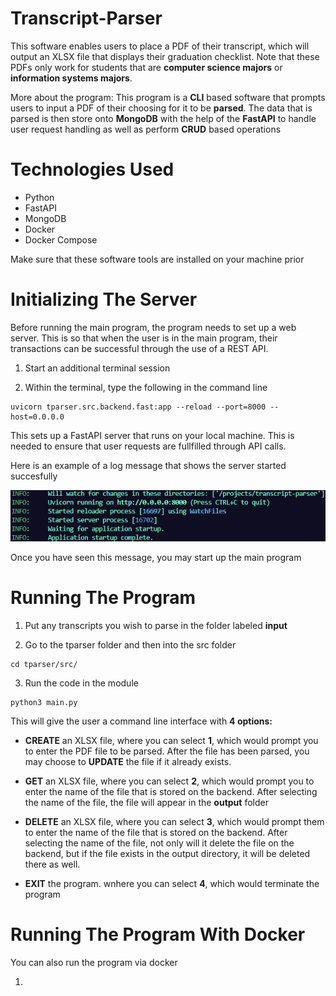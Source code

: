 # Transcript-Parser

This software enables users to place a PDF of their transcript, which will output an XLSX file that displays
their graduation checklist. Note that these PDFs only work for students that are **computer science majors** or 
**information systems majors**. 

More about the program: This program is a **CLI** based software that prompts users to input a PDF of their choosing
for it to be **parsed**. The data that is parsed is then store onto **MongoDB** with the help of the **FastAPI** to handle user request handling as well as perform **CRUD** based operations 

# Technologies Used

- Python
- FastAPI
- MongoDB
- Docker
- Docker Compose 

Make sure that these software tools are installed on your machine prior 

# Initializing The Server  

Before running the main program, the program needs to set up a web server. This is so that when the user is in the main program, their transactions
can be successful through the use of a REST API. 

1) Start an additional terminal session 

2) Within the terminal, type the following in the command line


```
uvicorn tparser.src.backend.fast:app --reload --port=8000 --host=0.0.0.0
```

This sets up a FastAPI server that runs on your local machine. This is needed to ensure that user requests are fullfilled through API calls. 


Here is an example of a log message that shows the server started succesfully 


![Log Messages](images/success-server.png)


Once you have seen this message, you may start up the main program 


# Running The Program 

1) Put any transcripts you wish to parse in the folder labeled **input**

2) Go to the tparser folder and then into the src folder 

```
cd tparser/src/
```

3) Run the code in the module


```
python3 main.py
```

This will give the user a command line interface with **4 options:** 

- **CREATE** an XLSX file, where you can select **1**, which would prompt you
    to enter the PDF file to be parsed. After the file has been parsed, you may choose to **UPDATE** 
    the file if it already exists.

- **GET** an XLSX file, where you can select **2**, which would prompt you to enter 
    the name of the file that is stored on the backend. After selecting the name of the file, the file will appear in the **output** folder 

- **DELETE** an XLSX file, where you can select **3**, which would prompt them to enter the name of the file that is stored on the backend. After selecting the name of the file, not only will it delete the file on the backend, but if the file exists in the output directory, it will be deleted there as well. 

- **EXIT** the program. wnhere you can select **4**, which would terminate the program 


# Running The Program With Docker 


You can also run the program via docker

1) 
